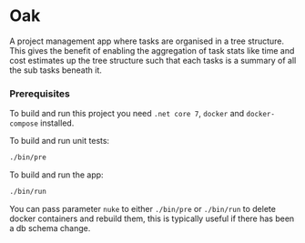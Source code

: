 Oak
===

A project management app where tasks are organised in a tree structure.
This gives the benefit of enabling the aggregation of task stats like time
and cost estimates up the tree structure such that each tasks is a summary of all
the sub tasks beneath it.

### Prerequisites

To build and run this project you need `.net core 7`, `docker` and `docker-compose` installed.

To build and run unit tests:
```bash
./bin/pre
```
To build and run the app:
```bash
./bin/run
```
You can pass parameter `nuke` to either `./bin/pre` or `./bin/run` to delete
docker containers and rebuild them, this is typically useful if there has been a db schema change.